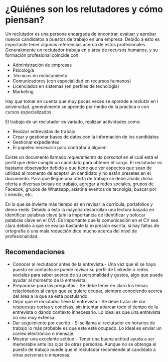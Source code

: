 # ¿Quiénes son los relutadores y cómo piensan?

Un reclutador es una persona encargada de encontrar, evaluar y aprobar nuevos candidatos a puestos de trabajo en una empresa. Debido a esto es importante tener algunas referencias acerca de estos profesionales. Generakmente un reclutador trabaja en e área de recursos humanos, y su formación profesional coincide con:

- Administración de empresas
- Psicología
- Técnicos en reclutamiento
- Comunicadores (con especialidad en recursos humanos)
- Licenciados en sistemas (en perfiles de tecnología)
- Marketing

Hay que tomar en cuenta que muy pocas veces se aprende a reclutar en l aniversidad, generalmente se aprende por medio de la práctica o con cursos especializados.

El trabajo de un reclutador es variado, realizan actividades como:

- Realizar entrevistas de trabajo
- Crear y gestionar bases de datos con la información de los candidatos
- Gestionar expedientes
- El papeleo necesario para contratar a alguien

Existe un documento llamado *requerimiento de personal* en el cuál está el perfil que debe cumplir un candidato para obtener el cargo. El reclutador es bastante observador debido a que tiene que ver aspectos que sean de utilidad al momento de aceptar un candidato y no están presetes en el documento. Para que llegue una oferta de trabajo se debe añadir dicha oferta a diversas bolsas de trabajo, agregar a redes sociales, grupos de Facebok, grupos de Whatsapp, asistir a eventos de tecnolgía, buscar por Linkedin, etc.

En lo que se invierte más tiempo es en revisar la currícula, portafolios y demo-reels. Debido a esto la mayoría desarrollan una lectura basada en identificar palabras clave (ahí la importancia de identificar y solocar palabras clave en el CV). Es importante que la comunicación en el CV sea clara debido a que se evalúa bastante la expresión escrita, si hay faltas de ortografía o una mala redacción dice mucho acerca del nivel de profesionalidad.

## Recomendaciones

- Conocer al reclutador antes de la entrevista.- Una vez que él se haya puesto en contacto se puede revisar su perfil de Linkedin o redes sociales para saber acerca de su personalidad y gustos, algo que puede ayudar al momento de la entrevista.
- Prepararse para las preguntas.- Se debe tener en claro los temas relacionados al cargo que se quiere ocupar, siempre conociendo acerca del área a la que se está postulando.
- Dejar que el reclutador lleve la entrevista.- Se debe tratar de dar respuestas cortas y concisas, sin intentar abarcar todo el tiempo de la entrevista o dando contexto innecesario. Lo ideal es que una entrevista no sea muy extensa.
- Dar seguimiento por escrito.- Si se llama al reclutador en horarios de trabajo lo más probable es que este esté ocupado. Lo ideal es enviar un correo electrónico o mensaje.
- Mostrar una excelente actitud.- Tener una buena actitud ayuda a ser memorable ante los ojos de otras personas. Aunque no se obtenga el puesto de trabajo puede que el reclutador recomiende al candidato a otras personas o empresas.
